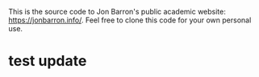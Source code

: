 This is the source code to Jon Barron's public academic website: https://jonbarron.info/. Feel free to clone this code for your own personal use.
# test update